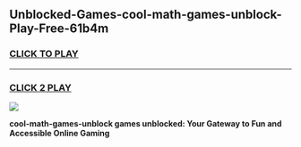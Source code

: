 
## Unblocked-Games-cool-math-games-unblock-Play-Free-61b4m
<h3>
<a href="https://premium76.site?title=cool-math-games-unblock&ref=15A">CLICK TO PLAY</a></h3>
<hr>

<h3>
<a href="https://premium76.site?title=cool-math-games-unblock&ref=15A">CLICK 2 PLAY</a>
  
</h3>

<a href="https://premium76.site?title=cool-math-games-unblock&ref=15A"><img src="https://clearcache.store/games.png"></a>


**cool-math-games-unblock games unblocked: Your Gateway to Fun and Accessible Online Gaming**

